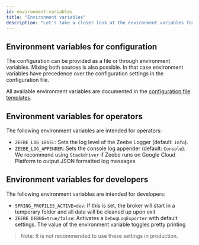 ```yaml
---
id: environment-variables
title: "Environment variables"
description: "Let's take a closer look at the environment variables for configuration, operators, and developers."
---
```


## Environment variables for configuration

The configuration can be provided as a file or through environment variables. Mixing both sources is also possible. In that case environment variables have precedence over the configuration settings in the configuration file.

All available environment variables are documented in the [configuration file templates](configuration.md#configuration-file-templates).

## Environment variables for operators

The following environment variables are intended for operators:

- `ZEEBE_LOG_LEVEL`: Sets the log level of the Zeebe Logger (default: `info`).
- `ZEEBE_LOG_APPENDER`: Sets the console log appender (default: `Console`). We recommend using `Stackdriver` if Zeebe runs on Google Cloud Platform to output JSON formatted log messages

## Environment variables for developers

The following environment variables are intended for developers:

- `SPRING_PROFILES_ACTIVE=dev`: If this is set, the broker will start in a temporary folder and all data will be cleaned up upon exit
- `ZEEBE_DEBUG=true/false`: Activates a `DebugLogExporter` with default settings. The value of the environment variable toggles pretty printing

> Note: It is not recommended to use these settings in production.
